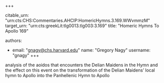 +++


citable_urn: "urn:cts:CHS:Commentaries.AHCIP:HomericHymns.3.169.WWvmmzM"
target_urn: "urn:cts:greekLit:tlg0013.tlg003:3.169"
title: "Homeric Hymns To Apollo 169"

authors:
- email: "gnagy@chs.harvard.edu"
  name: "Gregory Nagy"
  username: "gnagy"
+++

<p>analysis of the aoidos that encounters the Delian Maidens in the Hymn and the effect on this event on the transformation of the Delian Maidens’ local hymn to Apollo into the Panhellenic Hymn to Apollo</p>